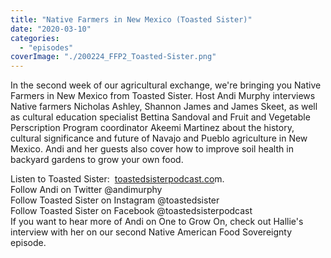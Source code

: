 ```yaml
---
title: "Native Farmers in New Mexico (Toasted Sister)"
date: "2020-03-10"
categories: 
  - "episodes"
coverImage: "./200224_FFP2_Toasted-Sister.png"
---
```


In the second week of our agricultural exchange, we're bringing you Native Farmers in New Mexico from Toasted Sister. Host Andi Murphy interviews Native farmers Nicholas Ashley, Shannon James and James Skeet, as well as cultural education specialist Bettina Sandoval and Fruit and Vegetable Perscription Program coordinator Akeemi Martinez about the history, cultural significance and future of Navajo and Pueblo agriculture in New Mexico. Andi and her guests also cover how to improve soil health in backyard gardens to grow your own food.

Listen to Toasted Sister:  [toastedsisterpodcast.co](https://toastedsisterpodcast.com/)m.  
Follow Andi on Twitter @andimurphy  
Follow Toasted Sister on Instagram @toastedsister  
Follow Toasted Sister on Facebook @toastedsisterpodcast  
If you want to hear more of Andi on One to Grow On, check out Hallie's interview with her on our second Native American Food Sovereignty episode.
